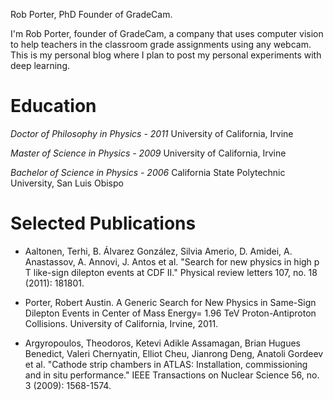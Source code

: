 Rob Porter, PhD
Founder of GradeCam.

I'm Rob Porter, founder of GradeCam, a company that uses computer vision to help teachers in the classroom grade assignments using any webcam.  This is my personal blog where I plan to post my personal experiments with deep learning.

# Education
*Doctor of Philosophy in Physics - 2011*
University of California, Irvine

*Master of Science in Physics - 2009*
University of California, Irvine

*Bachelor of Science in Physics - 2006*
California State Polytechnic University, San Luis Obispo


# Selected Publications
* Aaltonen, Terhi, B. Álvarez González, Silvia Amerio, D. Amidei, A. Anastassov, A. Annovi, J. Antos et al. "Search for new physics in high p T like-sign dilepton events at CDF II." Physical review letters 107, no. 18 (2011): 181801.

* Porter, Robert Austin. A Generic Search for New Physics in Same-Sign Dilepton Events in Center of Mass Energy= 1.96 TeV Proton-Antiproton Collisions. University of California, Irvine, 2011.

* Argyropoulos, Theodoros, Ketevi Adikle Assamagan, Brian Hugues Benedict, Valeri Chernyatin, Elliot Cheu, Jianrong Deng, Anatoli Gordeev et al. "Cathode strip chambers in ATLAS: Installation, commissioning and in situ performance." IEEE Transactions on Nuclear Science 56, no. 3 (2009): 1568-1574.

